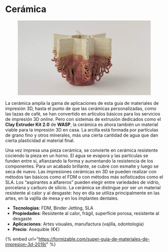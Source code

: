 # Cerámica

<figure><img src="../../.gitbook/assets/image (132).png" alt=""><figcaption></figcaption></figure>

La cerámica amplía la gama de aplicaciones de esta guía de materiales de impresión 3D, hasta el punto de que las cerámicas personalizadas, como las tazas de café, se han convertido en artículos básicos para los servicios de impresión 3D _online_. Pero con sistemas de extrusión dedicados como el **Clay Extruder Kit 2.0** de **WASP**, la cerámica es ahora también un material viable para la impresión 3D en casa. La arcilla está formada por partículas de grano fino y otros minerales, más una cierta cantidad de agua que dan cierta plasticidad al material final.

Una vez impresa una pieza cerámica, se convierte en cerámica resistente cociendo la pieza en un horno. El agua se evapora y las partículas se funden entre sí, afianzando la forma y aumentando la resistencia de los componentes. Para un acabado brillante, se cubre con esmalte y luego se seca de nuevo. Las impresiones cerámicas en 3D se pueden realizar con métodos tan básicos como el FDM o con métodos más sofisticados como el SLA. Los “aspirantes a alfareros” pueden elegir entre variedades de vidrio, porcelana y carburo de silicio. La cerámica se distingue por ser un material resistente al calor y al desgaste: hoy en día se utiliza principalmente en las artes, en la vajilla de mesa y en los implantes dentales.

* **Tecnologías**: FDM, Binder Jetting, SLA
* **Propiedades**: Resistente al calor, frágil, superficie porosa, resistente al desgaste
* **Aplicaciones**: Artes visuales, manufactura (vajilla, odontología)
* **Precio**: Asequible (€€)

{% embed url="https://formizable.com/super-guia-de-materiales-de-impresion-3d-2019/" %}

